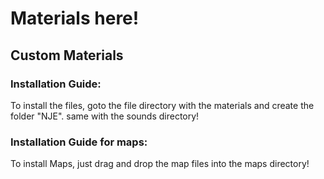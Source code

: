 # Materials here!
## Custom Materials
### Installation Guide:
To install the files, goto the file directory with the materials and create the folder "NJE".
same with the sounds directory!
### Installation Guide for maps:
To install Maps, just drag and drop the map files into the maps directory!
